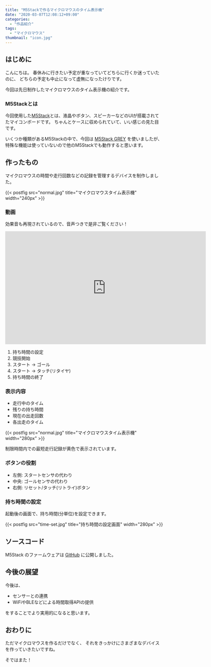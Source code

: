 ```yaml
---
title: "M5Stackで作るマイクロマウスのタイム表示機"
date: "2020-03-07T12:08:12+09:00"
categories:
  - "作品紹介"
tags:
  - "マイクロマウス"
thumbnail: "icon.jpg"
---
```


## はじめに

こんにちは。
春休みに行きたい予定が重なっていてどちらに行くか迷っていたのに、
どちらの予定も中止になって虚無になったけりです。

今回は先日制作したマイクロマウスのタイム表示機の紹介です。

<!--more-->

### M5Stackとは

今回使用した[M5Stack](https://m5stack.com/)とは、液晶やボタン、スピーカーなどのUIが搭載されてたマイコンボードです。
ちゃんとケースに収められていて、いい感じの見た目です。

いくつか種類があるM5Stackの中で、今回は
[M5Stack GREY](https://m5stack.com/collections/m5-core/products/grey-development-core)
を使いましたが、特殊な機能は使っていないので他のM5Stackでも動作すると思います。

## 作ったもの

マイクロマウスの時間や走行回数などの記録を管理するデバイスを制作しました。

{{< postfig src="normal.jpg" title="マイクロマウスタイム表示機" width="240px" >}}

### 動画

効果音も再現されているので、音声つきで是非ご覧ください！

<iframe width="640" height="360" src="https://www.youtube.com/embed/T1re2yZW0nY" frameborder="0" allow="accelerometer; autoplay; encrypted-media; gyroscope; picture-in-picture" allowfullscreen></iframe>

1. 持ち時間の設定
2. 競技開始
3. スタート → ゴール
4. スタート → タッチ(リタイヤ)
5. 持ち時間の終了

### 表示内容

- 走行中のタイム
- 残りの持ち時間
- 現在の出走回数
- 各出走のタイム

{{< postfig src="normal.jpg" title="マイクロマウスタイム表示機" width="280px" >}}

制限時間内での最短走行記録が黄色で表示されています。

### ボタンの役割

- 左側: スタートセンサの代わり
- 中央: ゴールセンサの代わり
- 右側: リセット/タッチ(リトライ)ボタン

### 持ち時間の設定

起動後の画面で、持ち時間(分単位)を設定できます。

{{< postfig src="time-set.jpg" title="持ち時間の設定画面" width="280px" >}}

## ソースコード

M5Stack のファームウェアは
[GitHub](https://github.com/kerikun11/m5stack-micromouse-timer) に公開しました。

## 今後の展望

今後は、

- センサーとの連携
- WiFiやBLEなどによる時間取得APIの提供

をすることでより実用的になると思います。

## おわりに

ただマイクロマウスを作るだけでなく、
それをきっかけにさまざまなデバイスを作っていきたいですね。

そではまた！
